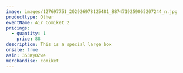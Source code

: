 ```yaml
---
image: images/127697751_202926978125481_8874719259065207244_n.jpg
producttype: Other
eventName: Air Comiket 2
pricings:
  - quantity: 1
    price: 88
description: This is a special large box
onsale: true
asin: 353KyOZwe
merchandise: comiket
---
```

